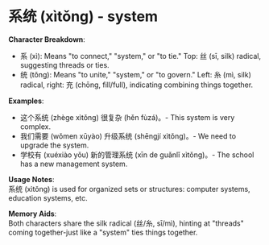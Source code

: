 # **系统 (xìtǒng) - system**

**Character Breakdown**:  
- 系 (xì): Means "to connect," "system," or "to tie." Top: 丝 (sī, silk) radical, suggesting threads or ties.  
- 统 (tǒng): Means "to unite," "system," or "to govern." Left: 糸 (mì, silk) radical, right: 充 (chōng, fill/full), indicating combining things together.

**Examples**:  
- 这个系统 (zhège xìtǒng) 很复杂 (hěn fùzá)。- This system is very complex.  
- 我们需要 (wǒmen xūyào) 升级系统 (shēngjí xìtǒng)。- We need to upgrade the system.  
- 学校有 (xuéxiào yǒu) 新的管理系统 (xīn de guǎnlǐ xìtǒng)。- The school has a new management system.

**Usage Notes**:  
系统 (xìtǒng) is used for organized sets or structures: computer systems, education systems, etc.

**Memory Aids**:  
Both characters share the silk radical (丝/糸, sī/mì), hinting at "threads" coming together-just like a "system" ties things together.
